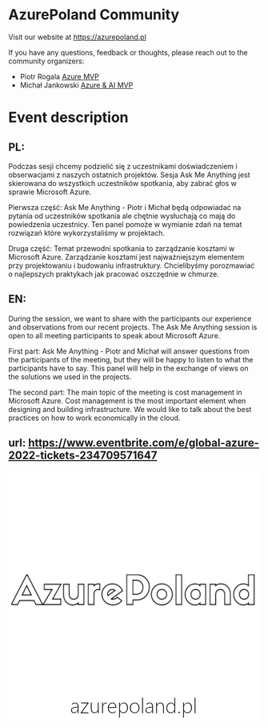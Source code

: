 # AzurePoland Community

Visit our website at <https://azurepoland.pl>

If you have any questions, feedback or thoughts, please reach out to the community organizers:

- Piotr Rogala [Azure MVP](https://mvp.microsoft.com/en-us/PublicProfile/5002690?fullName=Piotr%20Rogala)
- Michał Jankowski [Azure & AI MVP](https://mvp.microsoft.com/en-us/PublicProfile/5003223?fullName=Michal%20Jankowski)

# Event description

## PL:
Podczas sesji chcemy podzielić się z uczestnikami doświadczeniem i obserwacjami z naszych ostatnich projektów. Sesja Ask Me Anything jest skierowana do wszystkich uczestników spotkania, aby zabrać głos w sprawie Microsoft Azure.

Pierwsza część: Ask Me Anything - Piotr i Michał będą odpowiadać na pytania od uczestników spotkania ale chętnie wysłuchają co mają do powiedzenia uczestnicy. Ten panel pomoże w wymianie zdań na temat rozwiązań które wykorzystaliśmy w projektach.

Druga część: Temat przewodni spotkania to zarządzanie kosztami w Microsoft Azure. Zarządzanie kosztami jest najważniejszym elementem przy projektowaniu i budowaniu infrastruktury. Chcielibyśmy porozmawiać o najlepszych praktykach jak pracować oszczędnie w chmurze.

## EN:
During the session, we want to share with the participants our experience and observations from our recent projects. The Ask Me Anything session is open to all meeting participants to speak about Microsoft Azure.

First part: Ask Me Anything - Piotr and Michał will answer questions from the participants of the meeting, but they will be happy to listen to what the participants have to say. This panel will help in the exchange of views on the solutions we used in the projects.

The second part: The main topic of the meeting is cost management in Microsoft Azure. Cost management is the most important element when designing and building infrastructure. We would like to talk about the best practices on how to work economically in the cloud.

## url: <https://www.eventbrite.com/e/global-azure-2022-tickets-234709571647>

![AzurePoland](AzupePoland-logo500x500.png)